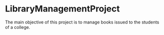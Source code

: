 # LibraryManagementProject
The main objective of this project is to manage books issued to the students of a  college. 

